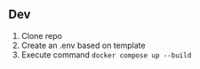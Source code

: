 ## Dev

1. Clone repo
2. Create an .env based on template
3. Execute command `docker compose up --build`
